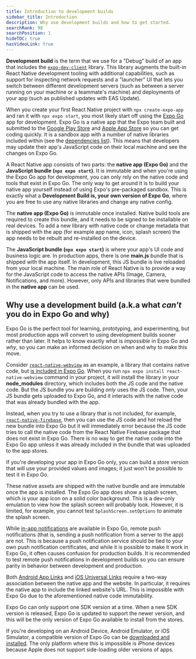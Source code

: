 ```yaml
---
title: Introduction to development builds
sidebar_title: Introduction
description: Why use development builds and how to get started.
searchRank: 98
searchPosition: 1
hideTOC: true
hasVideoLink: true
---
```


**Development build** is the term that we use for a "Debug" build of an app that includes the [`expo-dev-client`](/versions/latest/sdk/dev-client/) library. This library augments the built-in React Native development tooling with additional capabilities, such as support for inspecting network requests and a "launcher" UI that lets you switch between different development servers (such as between a server running on your machine or a teammate's machine) and deployments of your app (such as published updates with EAS Update).

When you create your first React Native project with `npx create-expo-app` and ran it with `npx expo start`, you most likely start off using the [Expo Go](https://expo.dev/go) app for development. Expo Go is a native app that the Expo team built and submitted to the [Google Play Store](https://play.google.com/store/apps/details?id=host.exp.exponent) and [Apple App Store](https://apps.apple.com/us/app/expo-go/id982107779) so you can get coding quickly. It is a sandbox app with a number of native libraries included within (see the [dependencies list](https://github.com/expo/expo/blob/main/apps/expo-go/package.json#L23)). This means that developers may update their app's JavaScript code on their local machine and see the changes on Expo Go.

A React Native app consists of two parts: the **native app (Expo Go)** and the **JavaScript bundle (`npx expo start`)**. It is immutable and when you're using the Expo Go app for development, you can only rely on the native code and tools that exist in Expo Go. The only way to get around it is to build your native app yourself instead of using Expo's pre-packaged sandbox. This is exactly what a **Development Build is, your own version of Expo Go**, where you are free to use any native libraries and change any native config.

The **native app (Expo Go)** is immutable once installed. Native build tools are required to create this bundle, and it needs to be signed to be installable on real devices. To add a new library with native code or change metadata that is shipped with the app (for example app name, icon, splash screen) the app needs to be rebuilt and re-installed on the device.

The **JavaScript bundle (`npx expo start`)** is where your app's UI code and business logic are. In production apps, there is one **main.js** bundle that is shipped with the app itself. In development, this JS bundle is live reloaded from your local machine. The main role of React Native is to provide a way for the JavaScript code to access the native APIs (Image, Camera, Notifications, and more). However, only APIs and libraries that were bundled in the **native app** can be used.

## Why use a development build (a.k.a what _can't_ you do in Expo Go and why)

Expo Go is the perfect tool for learning, prototyping, and experimenting, but most production apps will convert to using development builds sooner rather than later. It helps to know exactly what is _impossible_ in Expo Go and _why_, so you can make an informed decision on when and why to make this move.

Consider [`react-native-webview`](/versions/latest/sdk/webview/) as an example, a library that contains native code, but [is included in Expo Go](https://github.com/expo/expo/blob/main/apps/expo-go/package.json#L23). When you run `npx expo install react-native-webview` command in your project, it will install the library in your **node_modules** directory, which includes both the JS code and the native code. But the JS bundle you are building _only_ uses the JS code. Then, your JS bundle gets uploaded to Expo Go, and it interacts with the native code that was already bundled with the app.

Instead, when you try to use a library that is not included, for example, [`react-native-firebase`](/guides/using-firebase/#using-react-native-firebase), then you can use the JS code and hot reload the new bundle into Expo Go but it will immediately error because the JS code tries to call the native code from the React Native Firebase package that does not exist in Expo Go. There is no way to get the native code into the Expo Go app unless it was already included in the bundle that was uploaded to the app stores.

If you're developing your app in Expo Go only, you can build a store version that will use your provided values and images; it just won't be possible to test it in Expo Go.

These native assets are shipped with the native bundle and are immutable once the app is installed. The Expo Go app does show a splash screen, which is your app icon on a solid color background. This is a dev-only emulation to view how the splash screen will probably look. However, it is limited, for example, you cannot test `SplashScreen.setOptions` to animate the splash screen.

While [in-app notifications](/versions/latest/sdk/notifications/) are available in Expo Go, remote push notifications (that is, sending a push notification from a server to the app) are not. This is because a push notification service should be tied to your own push notification certificates, and while it is possible to make it work in Expo Go, it often causes confusion for production builds. It is recommended to test remote push notifications in development builds so you can ensure parity in behavior between development and production.

Both [Android App Links](/linking/android-app-links/) and [iOS Universal Links](/linking/ios-universal-links/) require a two-way association between the native app and the website. In particular, it requires the native app to include the linked website's URL. This is impossible with Expo Go due to the aforementioned native code immutability.

Expo Go can only support one SDK version at a time. When a new SDK version is released, Expo Go is updated to support the newer version, and this will be the only version of Expo Go available to install from the stores.

If you're developing on an Android Device, Android Emulator, or iOS Simulator, a compatible version of Expo Go can be [downloaded and installed](https://expo.dev/go). The only platform where this is impossible is iPhone devices because Apple does not support side-loading older versions of apps.